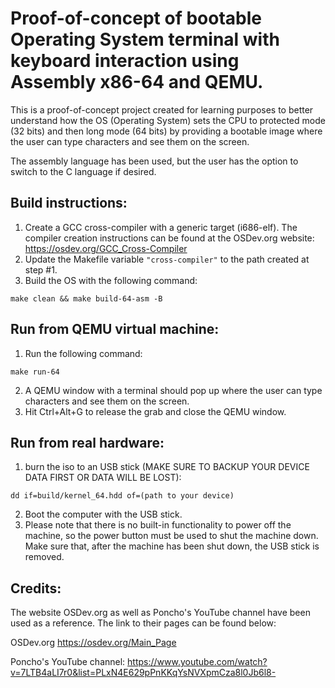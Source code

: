 # Proof-of-concept of bootable Operating System terminal with keyboard interaction using Assembly x86-64 and QEMU.

This is a proof-of-concept project created for learning purposes to better understand how the OS (Operating System) sets the CPU to protected mode (32 bits) and then long mode (64 bits) by providing a bootable image where the user can type characters and see them on the screen.

The assembly language has been used, but the user has the option to switch to the C language if desired.

## Build instructions:
1. Create a GCC cross-compiler with a generic target (i686-elf). The compiler creation instructions can be found at the OSDev.org website: https://osdev.org/GCC_Cross-Compiler
2. Update the Makefile variable `"cross-compiler"` to the path created at step #1.
3. Build the OS with the following command:
```
make clean && make build-64-asm -B
```

## Run from QEMU virtual machine:
1. Run the following command:
```
make run-64
```
2. A QEMU window with a terminal should pop up where the user can type characters and see them on the screen.
3. Hit Ctrl+Alt+G to release the grab and close the QEMU window.

## Run from real hardware:
1. burn the iso to an USB stick (MAKE SURE TO BACKUP YOUR DEVICE DATA FIRST OR DATA WILL BE LOST):
```
dd if=build/kernel_64.hdd of=(path to your device)
```
2. Boot the computer with the USB stick.
3. Please note that there is no built-in functionality to power off the machine, so the power button must be used to shut the machine down. Make sure that, after the machine has been shut down, the USB stick is removed.

## Credits:

The website OSDev.org as well as Poncho's YouTube channel have been used as a reference. The link to their pages can be found below:

OSDev.org
https://osdev.org/Main_Page

Poncho's YouTube channel:
https://www.youtube.com/watch?v=7LTB4aLI7r0&list=PLxN4E629pPnKKqYsNVXpmCza8l0Jb6l8-
